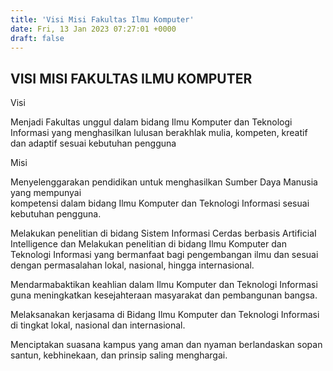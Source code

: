 ```yaml
---
title: 'Visi Misi Fakultas Ilmu Komputer'
date: Fri, 13 Jan 2023 07:27:01 +0000
draft: false
---
```


VISI MISI FAKULTAS ILMU KOMPUTER
--------------------------------

Visi

Menjadi Fakultas unggul dalam bidang Ilmu Komputer dan Teknologi Informasi yang menghasilkan lulusan berakhlak mulia, kompeten, kreatif dan adaptif sesuai kebutuhan pengguna

Misi  

Menyelenggarakan pendidikan untuk menghasilkan Sumber Daya Manusia yang mempunyai  
kompetensi dalam bidang Ilmu Komputer dan Teknologi Informasi sesuai kebutuhan pengguna.

Melakukan penelitian di bidang Sistem Informasi Cerdas berbasis ArtificiaI Intelligence dan Melakukan penelitian di bidang Ilmu Komputer dan Teknologi Informasi yang bermanfaat bagi pengembangan ilmu dan sesuai dengan permasalahan lokal, nasional, hingga internasional.

Mendarmabaktikan keahlian dalam Ilmu Komputer dan Teknologi Informasi guna meningkatkan kesejahteraan masyarakat dan pembangunan bangsa.

Melaksanakan kerjasama di Bidang Ilmu Komputer dan Teknologi Informasi di tingkat lokal, nasional dan internasional.

Menciptakan suasana kampus yang aman dan nyaman berlandaskan sopan santun, kebhinekaan, dan prinsip saling menghargai.